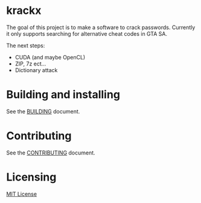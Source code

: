# krackx

The goal of this project is to make a software to crack passwords.
Currently it only supports searching for alternative cheat codes in GTA SA.

The next steps:
- CUDA (and maybe OpenCL)
- ZIP, 7z ect...
- Dictionary attack

# Building and installing

See the [BUILDING](BUILDING.md) document.

# Contributing

See the [CONTRIBUTING](CONTRIBUTING.md) document.

# Licensing

[MIT License](LICENSE)
